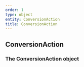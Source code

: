 ```yaml
---
order: 1
type: object
entity: ConversionAction
title: ConversionAction
---
```


## ConversionAction

### The ConversionAction object
